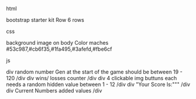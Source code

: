html

bootstrap starter kit
Row 6 rows


css

background image on body
Color maches #53c987,#cb6f35,#1fa495,#3afefd,#fbe6cf

js

div
random number Gen at the start of the game should be between 19 - 120
/div
div
wins/ losses counter
/div
div
4 clickable img buttuns each needs a random hidden value between 1 - 12
/div
div
"Your Score Is:"<span>""<span>
/div
div
Current Numbers added values
/div